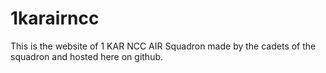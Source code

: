 # 1karairncc
This is the website of 1 KAR NCC AIR Squadron made by the cadets of the squadron and hosted here on github.
